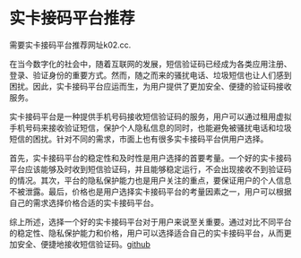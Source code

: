 # 实卡接码平台推荐

需要实卡接码平台推荐网址k02.cc.

在当今数字化的社会中，随着互联网的发展，短信验证码已经成为各类应用注册、登录、验证身份的重要方式。然而，随之而来的骚扰电话、垃圾短信也让人们感到困扰。因此，实卡接码平台应运而生，为用户提供了更加安全、便捷的验证码接收服务。

实卡接码平台是一种提供手机号码接收短信验证码的服务，用户可以通过租用虚拟手机号码来接收验证短信，保护个人隐私信息的同时，也能避免被骚扰电话和垃圾短信的困扰。针对不同的需求，市面上也有很多实卡接码平台供用户选择。

首先，实卡接码平台的稳定性和及时性是用户选择的首要考量。一个好的实卡接码平台应该能够及时收到短信验证码，并且能够稳定运行，不会出现接收不到验证码的情况。其次，平台的隐私保护能力也是用户关注的重点，要保证用户的个人信息不被泄露。最后，价格也是用户选择实卡接码平台的考量因素之一，用户可以根据自己的需求选择价格合适的实卡接码平台。

综上所述，选择一个好的实卡接码平台对于用户来说至关重要。通过对比不同平台的稳定性、隐私保护能力和价格，用户可以选择适合自己的实卡接码平台，从而更加安全、便捷地接收短信验证码。[github](https://github.com)
